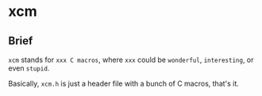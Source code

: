 # xcm

## Brief

`xcm` stands for `xxx C macros`, where `xxx` could be `wonderful`, `interesting`, or even `stupid`.

Basically, `xcm.h` is just a header file with a bunch of C macros, that's it.
